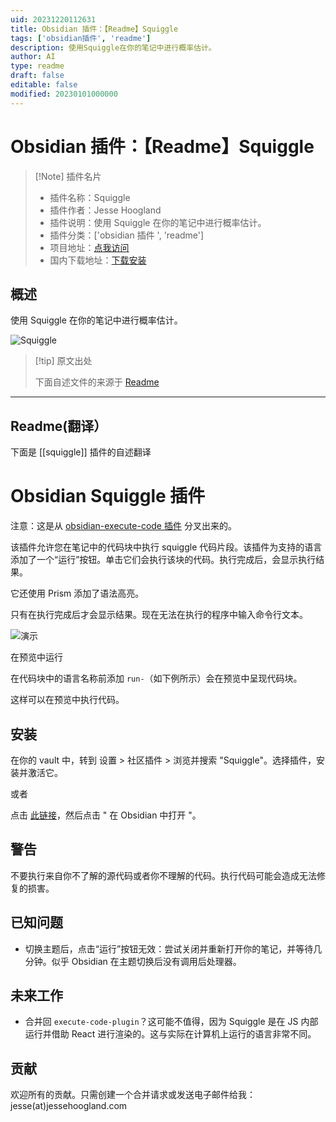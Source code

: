 ```yaml
---
uid: 20231220112631
title: Obsidian 插件：【Readme】Squiggle
tags: ['obsidian插件', 'readme']
description: 使用Squiggle在你的笔记中进行概率估计。
author: AI
type: readme
draft: false
editable: false
modified: 20230101000000
---
```


# Obsidian 插件：【Readme】Squiggle

> [!Note] 插件名片
> - 插件名称：Squiggle
> - 插件作者：Jesse Hoogland
> - 插件说明：使用 Squiggle 在你的笔记中进行概率估计。
> - 插件分类：['obsidian 插件 ', 'readme']
> - 项目地址：[点我访问](https://github.com/jqhoogland/obsidian-squiggle)
> - 国内下载地址：[下载安装](https://pkmer.cn/products/plugin/pluginMarket/?squiggle)

## 概述

使用 Squiggle 在你的笔记中进行概率估计。

![Squiggle](https://cdn.pkmer.cn/covers/squiggle.png!pkmer)

> [!tip] 原文出处
>
>下面自述文件的来源于 [Readme](https://ghproxy.net/https://raw.githubusercontent.com/jqhoogland/obsidian-squiggle/master/README.md)

---

## Readme(翻译）

下面是 [[squiggle]] 插件的自述翻译

# Obsidian Squiggle 插件

注意：这是从 [obsidian-execute-code 插件](https://github.com/twibiral/obsidian-execute-code/blob/master/execute_code_example.gif?raw=true) 分叉出来的。

该插件允许您在笔记中的代码块中执行 squiggle 代码片段。该插件为支持的语言添加了一个“运行”按钮。单击它们会执行该块的代码。执行完成后，会显示执行结果。

它还使用 Prism 添加了语法高亮。

只有在执行完成后才会显示结果。现在无法在执行的程序中输入命令行文本。

![演示](https://cdn.pkmer.cn/covers/squiggle_2_0.png!pkmer)

在预览中运行

在代码块中的语言名称前添加 `run-`（如下例所示）会在预览中呈现代码块。

这样可以在预览中执行代码。

## 安装

在你的 vault 中，转到 设置 > 社区插件 > 浏览并搜索 "Squiggle"。选择插件，安装并激活它。

或者

点击 [此链接](https://obsidian.md/plugins?search=squiggle#)，然后点击 " 在 Obsidian 中打开 "。

## 警告

不要执行来自你不了解的源代码或者你不理解的代码。执行代码可能会造成无法修复的损害。

## 已知问题

- 切换主题后，点击“运行”按钮无效：尝试关闭并重新打开你的笔记，并等待几分钟。似乎 Obsidian 在主题切换后没有调用后处理器。

## 未来工作

- 合并回 `execute-code-plugin`？这可能不值得，因为 Squiggle 是在 JS 内部运行并借助 React 进行渲染的。这与实际在计算机上运行的语言非常不同。

## 贡献

欢迎所有的贡献。只需创建一个合并请求或发送电子邮件给我：jesse(at)jessehoogland.com
